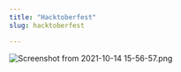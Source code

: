 ```yaml
---
title: "Hacktoberfest"
slug: hacktoberfest

---
```




![Screenshot from 2021-10-14 15-56-57.png](https://cdn.hashnode.com/res/hashnode/image/upload/v1634223554338/dJGmdZpW2.png)

